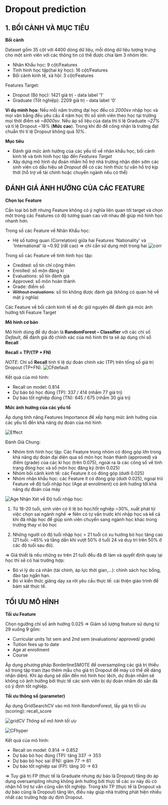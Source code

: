 
# Dropout prediction

## 1. BỐI CẢNH VÀ MỤC TIÊU
__Bối cảnh__

Dataset gồm 35 cột với 4400 dòng dữ liệu, mỗi dòng dữ liệu tượng trưng cho một sinh viên với các thông tin có thể được chia làm 3 nhóm lớn:
+ Nhân Khẩu học: 9 cột/Features
+ Tình hình học tập(hai kỳ học): 16 cột/Features
+ Bối cảnh kinh tế, xã hội: 3 cột/Features

Features Target: 
- Dropout (Bỏ học): 1421 giá trị - data label '1'
- Graduate (Tốt nghiệp): 2209 giá trị - data label '0'

__Ví dụ minh họa:__ Nếu mỗi năm trường đại học đều có _2000sv_ nhập học và mọi văn bằng đều yêu cầu 4 năm học thì số sinh viên theo học tại trường mọi thời điểm sẽ _~8000sv_. Nếu áp số liệu của data thì tỉ lệ Graduate _~27%_ và tỉ lệ Dropout _~18%_ (__Mức cao__). Trong khi đó để công nhận là trường đạt chuẩn thì tỉ lệ Dropout không quá _10%_.

__Mục tiêu__
- Đánh giá mức ảnh hưởng của các yếu tố về nhân khẩu học, bối cảnh kinh tế và tình hình học tập đến _Features Target_
- Xây dựng mô hình dự đoán nhằm hỗ trợ nhà trường nhận diện sớm các sinh viên có dấu hiệu sẽ _Dropout_ để có các hình thức tư vấn hỗ trợ kịp thời (hỗ trợ về tài chính hoặc chuyển ngành nếu có thể)

## ĐÁNH GIÁ ẢNH HƯỞNG CỦA CÁC FEATURE
__Chọn lọc Feature__

Cần loại bỏ bớt nhưng Feature không có ý nghĩa liên quan tới target và chọn một trong các Features có độ tương quan cao với nhau để giúp mô hình học nhanh hơn.

Trong số các Feature về Nhân Khẩu học:
- Hệ số tương quan (Correlation) giữa hai Features 'Nationality' và 'International' là ~0.92 (rất cao) => chỉ cần sử dụng một trong hai
![corr](https://github.com/vp1082000/Dropout-Prediction/assets/143709845/c52edf9b-0d22-48f3-b02e-dc92a3d022fd)


Trong số các Feature về tình hình học tập:
- Credited: số tín chỉ cộng thêm
- Enrolled: số môn đăng kí 
- Evaluations:  số tín đánh giá 
- Approved: số môn hoàn thành
- Grade: điểm số
- ~~Without evaluations~~: số tín không được đánh giá (không có quan hệ về mặt ý nghĩa)

Các Feature về bối cảnh kinh tế sẽ đc giữ nguyên để đánh giá mức ảnh hưởng tới Feature Target

__Mô hình cơ bản__

Mô hình dùng để dự đoán là __RandomForest – Classifier__ với các chỉ số _Default_, để đánh giá độ chính xác của mô hình thì ta sẽ áp dụng chỉ số __Recall__

__Recall = TP/(TP + FN)__

_NOTE_: Chỉ số __Recall__ tính tỉ lệ dự đoán chính xác (TP) trên tổng số giá trị Dropout (TP+FN).
![CFdefault](https://github.com/vp1082000/Dropout-Prediction/assets/143709845/a4e9e39f-14aa-4639-8c1a-865c146380c0)

Kết quả của mô hình:
- Recall on model:  0.814
- Dự báo bỏ học đúng (TP):   337 / 414 (nhầm 77 giá trị)
- Dự báo tốt nghiệp đúng (TN):   645 / 675 (nhầm 30 giá trị)

__Mức ảnh hưởng của các yếu tố__

Áp dụng tính năng Features Importance để xếp hạng mức ảnh hưởng của các yếu tố đến khả năng dự đoán của mô hình

![Effect](https://github.com/vp1082000/Dropout-Prediction/assets/143709845/f44becb7-db3b-44e9-8e81-4cac499ef1b4)

Đánh Giá Chung:
- Nhóm tình hình học tập: Các Feature trong nhóm có đóng góp lớn trong khả năng dự đoán đại diện qua số môn học hoàn thành (approved) và điểm (grade) của các kì học (trên 0.075), ngoài ra là các công số về tình trạng đóng học và số môn học đăng ký (trên 0.025)
- Nhóm bối cảnh kinh tế: các Feature ít có đóng góp (dưới 0.025)
- Nhóm nhân khẩu học: các Feature ít có đóng góp (dưới 0.025), ngoại trừ Feature về độ tuổi nhập học (Age at enrollment) có ảnh hưởng tới khả năng dự đoán của máy

![Age](https://github.com/vp1082000/Dropout-Prediction/assets/143709845/1973d069-545a-43bf-a5d1-1869bbca1eb3)
Nhận Xét về Độ tuổi nhập học:
1. Từ 18-20 tuổi, sinh viên có tỉ lệ bỏ học/tốt nghiệp ~30%, xuất phát từ việc chọn sai ngành nghề
=> Nên có tự vấn trước khi nhập học và kể cả khi đã nhập học để giúp sinh viên chuyển sang ngành học khác trong trường thay vì bỏ học

2. Những người có độ tuồi nhập học > 21 tuổi có xu hướng bỏ học tăng cao (21 tuổi: ~45% và tằng dần khi vượt 50% ở tuổi 24 và duy trì trên 50% ở các độ tuổi sau đó).

=> Giả thiết là nếu những sv trên 21 tuổi đều đã đi làm và quyết định quay lại học thì sẽ có hai trưởng hợp:
- Bỏ vì lý do cá nhân (tài chính, áp lực thời gian,…): chính sách học bổng, đào tạo ngắn hạn.
- Bỏ vì kiến thức giảng dạy xa rời yêu cầu thực tế: cải thiện giáo trình để bám sát thực tế.

## TỐI ƯU MÔ HÌNH 
__Tối ưu Feature__ 

Chọn ngưỡng chỉ số ảnh hưởng 0.025 => Giảm số lượng feature sử dụng từ 29 xuống 9 gồm:
- Curricular units 1st sem and 2nd sem (evaluations/ approved/ grade)
- Tuition fees up to date
- Age at enrollment
- Course

Áp dụng phương pháp BorderlineSMOTE để oversampling các giá trị thiểu số trong tập train (tạo thêm mẫu cho giá trị Dropout để máy có thể dễ dàng nhận diện). Khi áp dụng sẽ dẫn đến mô hình học lệch, dự đoán nhầm sẽ không có ảnh hưởng bởi thực tế các sinh viên bị dự đoán nhầm đó sẵn đã có ý định tốt nghiệp.

__Tối ưu thông số (parameter)__

Áp dụng GridSearchCV vào mô hình RandomForest, lấy giá trị tối ưu (scoring): recall_score


![gridCV](https://github.com/vp1082000/Dropout-Prediction/assets/143709845/ef9da79f-d388-4534-a6f8-249a8ca3354f)
_Thông số mô hình tối ưu_


![CFhyper](https://github.com/vp1082000/Dropout-Prediction/assets/143709845/71552bf5-3b2e-497a-9a1b-05584d2a2646)

Kết quả của mô hình:
- Recall on model:  0.814  ->  0.852
- Dự báo bỏ học đúng (TP):  tăng 337  ->  353
- Dự báo bỏ học sai (FN): giảm 77  ->  61
- Dự báo tốt nghiệp sai (FP): tăng 30 -> 63   

=> Tuy giá trị FP (thực tế là Graduate nhưng dự báo là Dropout) tăng do áp dụng oversampling nhưng không ảnh hưởng bởi thực tế các sv này dù có nhận hỗ trợ tư vấn cũng vẫn tốt nghiệp. Trong khi TP (thực tế là Dropout và dự báo cũng là Dropout) tăng lên, điều này giúp nhà trường phát hiện nhiều nhất các trường hợp dự định Dropout. 






















